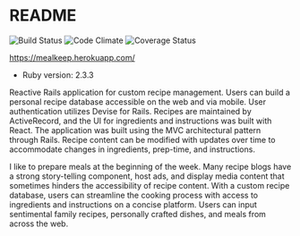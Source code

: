 # README

![Build Status](https://codeship.com/projects/12f0e780-ed82-0134-7325-520326763575/status?branch=master)
![Code Climate](https://codeclimate.com/github/bmwest/plate.png)
![Coverage Status](https://coveralls.io/repos/github/bmwest/mealkeep/badge.png)


https://mealkeep.herokuapp.com/

* Ruby version: 2.3.3

Reactive Rails application for custom recipe management. Users can build a personal recipe database accessible on the web and via mobile. User authentication utilizes Devise for Rails. Recipes are maintained by ActiveRecord, and the UI for ingredients and instructions was built with React. The application was built using the MVC architectural pattern through Rails. Recipe content can be modified with updates over time to accommodate changes in ingredients, prep-time, and instructions.

I like to prepare meals at the beginning of the week. Many recipe blogs have a strong story-telling component, host ads, and display media content that sometimes hinders the accessibility of recipe content. With a custom recipe database, users can streamline the cooking process with access to ingredients and instructions on a concise platform. Users can input sentimental family recipes, personally crafted dishes, and meals from across the web.
